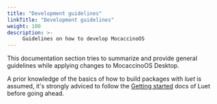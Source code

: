 ```yaml
---
title: "Development guidelines"
linkTitle: "Development guidelines"
weight: 100
description: >-
     Guidelines on how to develop MocaccinoOS
---
```


This documentation section tries to summarize and provide general guidelines while applying changes to MocaccinoOS Desktop.

A prior knowledge of the basics of how to build packages with *luet* is assumed, it's strongly adviced to follow the [Getting started](https://luet-lab.github.io/docs/docs/getting-started/) docs of Luet before going ahead.
